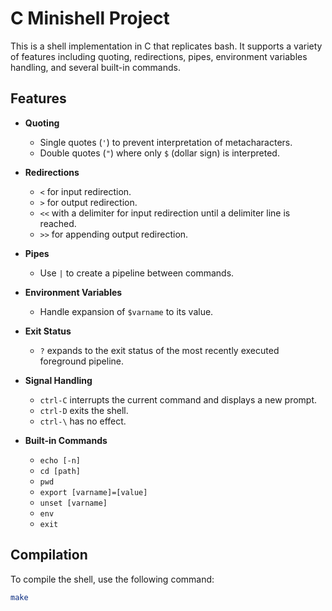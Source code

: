 # C Minishell Project

This is a shell implementation in C that replicates bash. It supports a variety of features including quoting, redirections, pipes, environment variables handling, and several built-in commands.

## Features

- **Quoting**

  - Single quotes (`'`) to prevent interpretation of metacharacters.
  - Double quotes (`"`) where only `$` (dollar sign) is interpreted.

- **Redirections**

  - `<` for input redirection.
  - `>` for output redirection.
  - `<<` with a delimiter for input redirection until a delimiter line is reached.
  - `>>` for appending output redirection.

- **Pipes**

  - Use `|` to create a pipeline between commands.

- **Environment Variables**

  - Handle expansion of `$varname` to its value.

- **Exit Status**

  - `?` expands to the exit status of the most recently executed foreground pipeline.

- **Signal Handling**

  - `ctrl-C` interrupts the current command and displays a new prompt.
  - `ctrl-D` exits the shell.
  - `ctrl-\` has no effect.

- **Built-in Commands**
  - `echo [-n]`
  - `cd [path]`
  - `pwd`
  - `export [varname]=[value]`
  - `unset [varname]`
  - `env`
  - `exit`

## Compilation

To compile the shell, use the following command:

```bash
make
```
